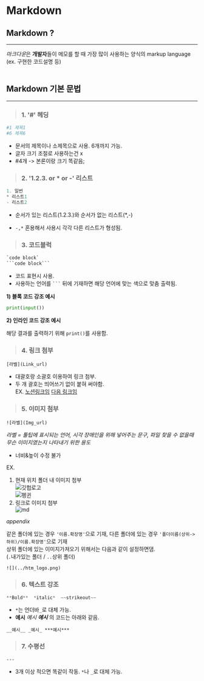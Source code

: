 # **Markdown** 
## Markdown ?
***
*마크다운*은 **개발자**들이 메모를 할 때 가장 많이 사용하는 양식의 markup language
(ex. 구현한 코드설명 등)
<br><br>
## Markdown 기본 문법
***
>### **1. '#' 헤딩** 
```python
#1 제목1
#6 제목6
```
- 문서의 제목이나 소제목으로 사용. 6개까지 가능.<BR>
- 글자 크기 조절로 사용하는건 x 
- #4개 -> 본론이랑 크기 똑같음;  

>### **2. '1.2.3. or * or -' 리스트** 
```python
1. 일번 
* 리스트1 
- 리스트2
```
- 순서가 있는 리스트(1.2.3.)와 순서가 없는 리스트(*,-)<br>

-  `-,*` 혼용해서 사용시 각각 다른 리스트가 형성됨.

>### **3. 코드블럭** 
```python
`code block`
```code block```
```
- 코드 표현시 사용. 
- 사용하는 언어를 ` ``` ` 뒤에 기재하면 해당 언어에 맞는 색으로 맞춤 출력됨.  

**1) 블록 코드 강조 예시**
```python
print(input())
```
**2) 인라인 코드 강조 예시**  

해당 결과를 출력하기 위해 `print()`를 사용함.  
>### **4. 링크 첨부**
```
[라벨](Link_url)
```   
- 대괄호랑 소괄호 이용하여 링크 첨부.  
- 두 개 괄호는 띄어쓰기 없이 붙혀 써야함.  
EX. [노션링크임](https://www.notion.so/ko-kr)
[다음 링크임](https://www.daum.net/)

>### **5. 이미지 첨부**
```
![라벨](Img_url)
```  
*라벨 = 툴팁에 표시되는 언어, 시각 장애인을 위해 넣어주는 문구, 파일 찾을 수 없을때 무슨 이미지였는지 나타내기 위한 용도*
- 너비&높이 수정 불가  

EX.  
1. 현재 위치 폴더 내 이미지 첨부  
![깃헙로고](image/github/github_logo.png)<br>
![펭귄](image/p.jpg)<br>
2. 링크로 이미지 첨부<br>
![md](https://upload.wikimedia.org/wikipedia/commons/thumb/4/48/Markdown-mark.svg/175px-Markdown-mark.svg.png)

*appendix* 

같은 폴더에 있는 경우 `'이름.확장명'`으로 기재, 다른 폴더에 있는 경우 `'폴더이름(상위->하위)/이름.확장명'`으로 기재<br>
상위 폴더에 있는 이미지가져오기 위해서는 다음과 같이 설정하면댐.<br>
(`.`내가있는 폴더 / `..`상위 폴더)

    ![](../htm_logo.png)

>### **6. 텍스트 강조**
```python
**Bold**  *italic*  ~~strikeout~~
```
- `*`는 언더바`_`로 대체 가능.  
- __예시__ _예시_ ***예시*** 의 코드는 아래와 같음.
```
__예시__ _예시_ ***예시***
```

>### **7. 수평선**
```
---
```
 - 3개 이상 적으면 똑같이 작동. `*`나 `_`로 대체 가능.  